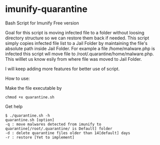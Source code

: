 # imunify-quarantine
Bash Script for Imunify Free version

Goal for this script is moving infected file to a folder without loosing directory structure so we can restore them back if needed. This script simply copies infected file list to a Jail Folder by maintaining the file's absolute path inside Jail Folder. For example a file /home/malware.php is infected this script wll move file to /root/.quarantine/home/malware.php. This willlet us know esily from where file was moved to Jail Folder.

I will keep adding more features for better use of script.

How to use: 

Make the file executable by 
```
chmod +x quarantine.sh
```
Get help
```
$ ./quarantine.sh -h
quarantine.sh [option]
-q : move malwares detected from imunify to quarantine[/root/.quarantine/ is Default] folder
-d : delete quarantine files older than 14[default] days
-r : restore [Yet to implement]
```
